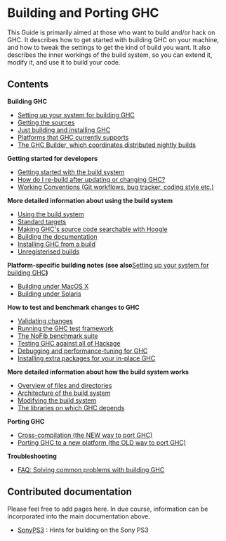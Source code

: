 # Building and Porting GHC


This Guide is primarily aimed at those who want to build and/or
hack on GHC.  It describes how to get started with building GHC on your
machine, and how to tweak the settings to get the kind of build you
want.  It also describes the inner workings of the build system, so you
can extend it, modify it, and use it to build your code.

## Contents

**Building GHC**

- [Setting up your system for building GHC](building/preparation)
- [Getting the sources](building/getting-the-sources)
- [Just building and installing GHC](building/quick-start)
- [Platforms that GHC currently supports](platforms)
- [The GHC Builder, which coordinates distributed nightly builds](builder)

**Getting started for developers**

- [Getting started with the build system](building/hacking)
- [How do I re-build after updating or changing GHC?](building/rebuilding)
- [Working Conventions (Git workflows, bug tracker, coding style etc.) ](working-conventions)

**More detailed information about using the build system**

- [Using the build system](building/using)
- [Standard targets](building/standard-targets)
- [Making GHC's source code searchable with Hoogle](building/hoogle)
- [Building the documentation](building/docs)
- [Installing GHC from a build](building/installing)
- [Unregisterised builds](building/unregisterised)

**Platform-specific building notes (see also**[Setting up your system for building GHC](building/preparation)**)**

- [Building under MacOS X](building/mac-osx)
- [Building under Solaris](building/solaris)

**How to test and benchmark changes to GHC**

- [Validating changes](testing-patches)
- [Running the GHC test framework](building/running-tests)
- [The NoFib benchmark suite](building/running-no-fib)
- [Testing GHC against all of Hackage](hackage-testing)
- [Debugging and performance-tuning for GHC](debugging)
- [Installing extra packages for your in-place GHC](debugging/installing-packages-inplace)

**More detailed information about how the build system works**

- [Overview of files and directories](commentary/source-tree)
- [Architecture of the build system](building/architecture)
- [Modifying the build system](building/modifying)
- [The libraries on which GHC depends](commentary/libraries)

**Porting GHC**

- [Cross-compilation (the NEW way to port GHC)](building/cross-compiling)
- [Porting GHC to a new platform (the OLD way to port GHC)](building/porting)

**Troubleshooting**

- [FAQ: Solving common problems with building GHC](building/troubleshooting)

## Contributed documentation


Please feel free to add pages here.  In due course, information can be incorporated into the main documentation above.

- [SonyPS3](sony-p-s3) : Hints for building on the Sony PS3
